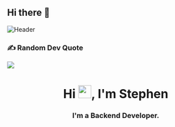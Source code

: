 ## Hi there 👋
![Header](./octocat.png)
### ✍️ Random Dev Quote
![](https://quotes-github-readme.vercel.app/api?type=horizontal&theme=tokyonight)
<h1 align="center">Hi <img src="https://raw.githubusercontent.com/MartinHeinz/MartinHeinz/master/wave.gif" width="30px">, I'm Stephen</h1> 
<h3 align="center">I'm a Backend Developer.</h3>
<br>
<!--
**Dxcraig/Dxcraig** is a ✨ _special_ ✨ repository because its `README.md` (this file) appears on your GitHub profile.

Here are some ideas to get you started:

- 🔭 I’m currently working on ...
- 🌱 I’m currently learning ...
- 👯 I’m looking to collaborate on ...
- 🤔 I’m looking for help with ...
- 💬 Ask me about ...
- 📫 How to reach me: ...
- 😄 Pronouns: ...
- ⚡ Fun fact: ...
-->
![GitHub Activity Graph](https://activity-graph.herokuapp.com/graph?user=Dxcraig&theme=dracula) 

![](https://github-profile-summary-cards.vercel.app/api/cards/profile-details?username=Dxcraig)
![](https://github-profile-summary-cards.vercel.app/api/cards/repos-per-language?username=Dxcraig)
[![Top Langs](https://github-readme-stats.vercel.app/api/top-langs/?username=Dxcraig&layout=compact&langs_count=10&count-private=true)](https://github.com/Dxcraig)
![](https://github-profile-summary-cards.vercel.app/api/cards/most-commit-language?username=Dxcraig)
[![Stephen's Stat](https://github-readme-stats.vercel.app/api?username=Dxcraig&show_icons=true)](https://github.com/Dxcraig) 
&nbsp;&nbsp;&nbsp;
![GitHub Streaks](http://github-readme-streak-stats.herokuapp.com?user=Dxcraig)
